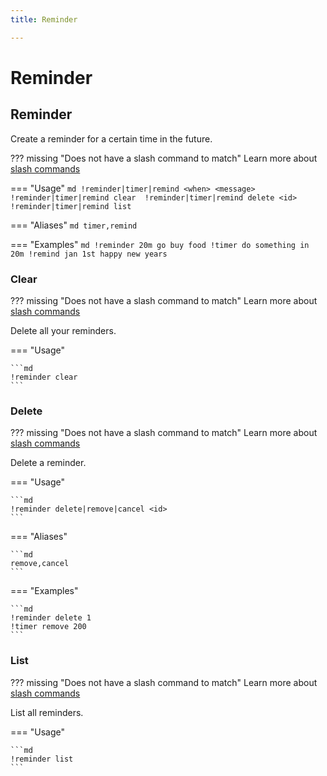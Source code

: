 ```yaml
---
title: Reminder

---
```

# Reminder



## Reminder

Create a reminder for a certain time in the future. 

??? missing "Does not have a slash command to match"
	Learn more about [slash commands](/#slash-commands)

=== "Usage"
	```md
	!reminder|timer|remind <when> <message>
	!reminder|timer|remind clear 
	!reminder|timer|remind delete <id>
	!reminder|timer|remind list 
	```

=== "Aliases"
	```md
	timer,remind
	```

=== "Examples"
	```md
	!reminder 20m go buy food
	!timer do something in 20m
	!remind jan 1st happy new years
	```

### Clear

??? missing "Does not have a slash command to match"
	Learn more about [slash commands](/#slash-commands)

Delete all your reminders. 

=== "Usage"

	```md
	!reminder clear 
	```

### Delete

??? missing "Does not have a slash command to match"
	Learn more about [slash commands](/#slash-commands)

Delete a reminder. 

=== "Usage"

	```md
	!reminder delete|remove|cancel <id>
	```

=== "Aliases"

	```md
	remove,cancel
	```

=== "Examples"

	```md
	!reminder delete 1
	!timer remove 200
	```

### List

??? missing "Does not have a slash command to match"
	Learn more about [slash commands](/#slash-commands)

List all reminders. 

=== "Usage"

	```md
	!reminder list 
	```
